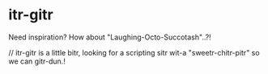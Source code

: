 # itr-gitr

Need inspiration? How about "Laughing-Octo-Succotash"..?!

// itr-gitr is a little bitr, looking for a scripting sitr wit-a "sweetr-chitr-pitr" so we can gitr-dun.!
